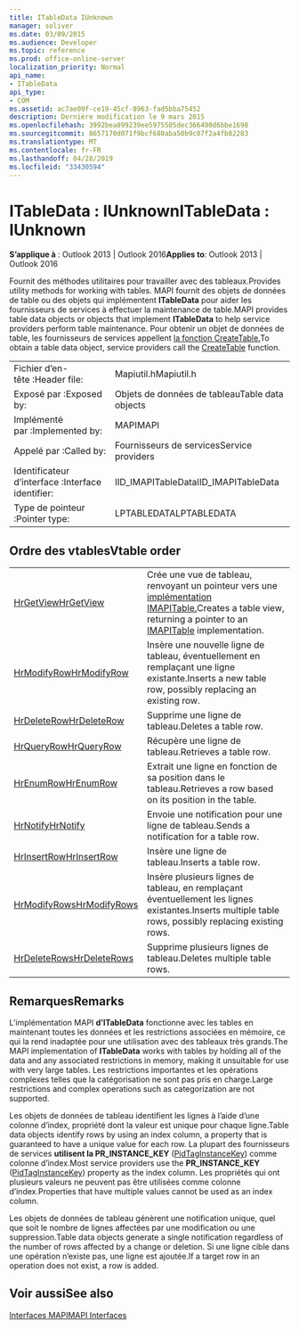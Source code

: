```yaml
---
title: ITableData IUnknown
manager: soliver
ms.date: 03/09/2015
ms.audience: Developer
ms.topic: reference
ms.prod: office-online-server
localization_priority: Normal
api_name:
- ITableData
api_type:
- COM
ms.assetid: ac7ae09f-ce19-45cf-8963-fad5bba75452
description: Dernière modification le 9 mars 2015
ms.openlocfilehash: 3992bea899239ee5975505dec366490d6bbe1698
ms.sourcegitcommit: 8657170d071f9bcf680aba50b9c07f2a4fb82283
ms.translationtype: MT
ms.contentlocale: fr-FR
ms.lasthandoff: 04/28/2019
ms.locfileid: "33430594"
---
```

# <a name="itabledata--iunknown"></a><span data-ttu-id="7b7c0-103">ITableData : IUnknown</span><span class="sxs-lookup"><span data-stu-id="7b7c0-103">ITableData : IUnknown</span></span>

  
  
<span data-ttu-id="7b7c0-104">**S’applique à** : Outlook 2013 | Outlook 2016</span><span class="sxs-lookup"><span data-stu-id="7b7c0-104">**Applies to**: Outlook 2013 | Outlook 2016</span></span> 
  
<span data-ttu-id="7b7c0-105">Fournit des méthodes utilitaires pour travailler avec des tableaux.</span><span class="sxs-lookup"><span data-stu-id="7b7c0-105">Provides utility methods for working with tables.</span></span> <span data-ttu-id="7b7c0-106">MAPI fournit des objets de données de table ou des objets qui implémentent **ITableData** pour aider les fournisseurs de services à effectuer la maintenance de table.</span><span class="sxs-lookup"><span data-stu-id="7b7c0-106">MAPI provides table data objects or objects that implement **ITableData** to help service providers perform table maintenance.</span></span> <span data-ttu-id="7b7c0-107">Pour obtenir un objet de données de table, les fournisseurs de services appellent [la fonction CreateTable.](createtable.md)</span><span class="sxs-lookup"><span data-stu-id="7b7c0-107">To obtain a table data object, service providers call the [CreateTable](createtable.md) function.</span></span> 
  
|||
|:-----|:-----|
|<span data-ttu-id="7b7c0-108">Fichier d’en-tête :</span><span class="sxs-lookup"><span data-stu-id="7b7c0-108">Header file:</span></span>  <br/> |<span data-ttu-id="7b7c0-109">Mapiutil.h</span><span class="sxs-lookup"><span data-stu-id="7b7c0-109">Mapiutil.h</span></span>  <br/> |
|<span data-ttu-id="7b7c0-110">Exposé par :</span><span class="sxs-lookup"><span data-stu-id="7b7c0-110">Exposed by:</span></span>  <br/> |<span data-ttu-id="7b7c0-111">Objets de données de tableau</span><span class="sxs-lookup"><span data-stu-id="7b7c0-111">Table data objects</span></span>  <br/> |
|<span data-ttu-id="7b7c0-112">Implémenté par :</span><span class="sxs-lookup"><span data-stu-id="7b7c0-112">Implemented by:</span></span>  <br/> |<span data-ttu-id="7b7c0-113">MAPI</span><span class="sxs-lookup"><span data-stu-id="7b7c0-113">MAPI</span></span>  <br/> |
|<span data-ttu-id="7b7c0-114">Appelé par :</span><span class="sxs-lookup"><span data-stu-id="7b7c0-114">Called by:</span></span>  <br/> |<span data-ttu-id="7b7c0-115">Fournisseurs de services</span><span class="sxs-lookup"><span data-stu-id="7b7c0-115">Service providers</span></span>  <br/> |
|<span data-ttu-id="7b7c0-116">Identificateur d’interface :</span><span class="sxs-lookup"><span data-stu-id="7b7c0-116">Interface identifier:</span></span>  <br/> |<span data-ttu-id="7b7c0-117">IID_IMAPITableData</span><span class="sxs-lookup"><span data-stu-id="7b7c0-117">IID_IMAPITableData</span></span>  <br/> |
|<span data-ttu-id="7b7c0-118">Type de pointeur :</span><span class="sxs-lookup"><span data-stu-id="7b7c0-118">Pointer type:</span></span>  <br/> |<span data-ttu-id="7b7c0-119">LPTABLEDATA</span><span class="sxs-lookup"><span data-stu-id="7b7c0-119">LPTABLEDATA</span></span>  <br/> |
   
## <a name="vtable-order"></a><span data-ttu-id="7b7c0-120">Ordre des vtables</span><span class="sxs-lookup"><span data-stu-id="7b7c0-120">Vtable order</span></span>

|||
|:-----|:-----|
|[<span data-ttu-id="7b7c0-121">HrGetView</span><span class="sxs-lookup"><span data-stu-id="7b7c0-121">HrGetView</span></span>](itabledata-hrgetview.md) <br/> |<span data-ttu-id="7b7c0-122">Crée une vue de tableau, renvoyant un pointeur vers une [implémentation IMAPITable.](imapitableiunknown.md)</span><span class="sxs-lookup"><span data-stu-id="7b7c0-122">Creates a table view, returning a pointer to an [IMAPITable](imapitableiunknown.md) implementation.</span></span>  <br/> |
|[<span data-ttu-id="7b7c0-123">HrModifyRow</span><span class="sxs-lookup"><span data-stu-id="7b7c0-123">HrModifyRow</span></span>](itabledata-hrmodifyrow.md) <br/> |<span data-ttu-id="7b7c0-124">Insère une nouvelle ligne de tableau, éventuellement en remplaçant une ligne existante.</span><span class="sxs-lookup"><span data-stu-id="7b7c0-124">Inserts a new table row, possibly replacing an existing row.</span></span>  <br/> |
|[<span data-ttu-id="7b7c0-125">HrDeleteRow</span><span class="sxs-lookup"><span data-stu-id="7b7c0-125">HrDeleteRow</span></span>](itabledata-hrdeleterow.md) <br/> |<span data-ttu-id="7b7c0-126">Supprime une ligne de tableau.</span><span class="sxs-lookup"><span data-stu-id="7b7c0-126">Deletes a table row.</span></span>  <br/> |
|[<span data-ttu-id="7b7c0-127">HrQueryRow</span><span class="sxs-lookup"><span data-stu-id="7b7c0-127">HrQueryRow</span></span>](itabledata-hrqueryrow.md) <br/> |<span data-ttu-id="7b7c0-128">Récupère une ligne de tableau.</span><span class="sxs-lookup"><span data-stu-id="7b7c0-128">Retrieves a table row.</span></span>  <br/> |
|[<span data-ttu-id="7b7c0-129">HrEnumRow</span><span class="sxs-lookup"><span data-stu-id="7b7c0-129">HrEnumRow</span></span>](itabledata-hrenumrow.md) <br/> |<span data-ttu-id="7b7c0-130">Extrait une ligne en fonction de sa position dans le tableau.</span><span class="sxs-lookup"><span data-stu-id="7b7c0-130">Retrieves a row based on its position in the table.</span></span>  <br/> |
|[<span data-ttu-id="7b7c0-131">HrNotify</span><span class="sxs-lookup"><span data-stu-id="7b7c0-131">HrNotify</span></span>](itabledata-hrnotify.md) <br/> |<span data-ttu-id="7b7c0-132">Envoie une notification pour une ligne de tableau.</span><span class="sxs-lookup"><span data-stu-id="7b7c0-132">Sends a notification for a table row.</span></span>  <br/> |
|[<span data-ttu-id="7b7c0-133">HrInsertRow</span><span class="sxs-lookup"><span data-stu-id="7b7c0-133">HrInsertRow</span></span>](itabledata-hrinsertrow.md) <br/> |<span data-ttu-id="7b7c0-134">Insère une ligne de tableau.</span><span class="sxs-lookup"><span data-stu-id="7b7c0-134">Inserts a table row.</span></span>  <br/> |
|[<span data-ttu-id="7b7c0-135">HrModifyRows</span><span class="sxs-lookup"><span data-stu-id="7b7c0-135">HrModifyRows</span></span>](itabledata-hrmodifyrows.md) <br/> |<span data-ttu-id="7b7c0-136">Insère plusieurs lignes de tableau, en remplaçant éventuellement les lignes existantes.</span><span class="sxs-lookup"><span data-stu-id="7b7c0-136">Inserts multiple table rows, possibly replacing existing rows.</span></span>  <br/> |
|[<span data-ttu-id="7b7c0-137">HrDeleteRows</span><span class="sxs-lookup"><span data-stu-id="7b7c0-137">HrDeleteRows</span></span>](itabledata-hrdeleterows.md) <br/> |<span data-ttu-id="7b7c0-138">Supprime plusieurs lignes de tableau.</span><span class="sxs-lookup"><span data-stu-id="7b7c0-138">Deletes multiple table rows.</span></span>  <br/> |
   
## <a name="remarks"></a><span data-ttu-id="7b7c0-139">Remarques</span><span class="sxs-lookup"><span data-stu-id="7b7c0-139">Remarks</span></span>

<span data-ttu-id="7b7c0-140">L’implémentation MAPI **d’ITableData** fonctionne avec les tables en maintenant toutes les données et les restrictions associées en mémoire, ce qui la rend inadaptée pour une utilisation avec des tableaux très grands.</span><span class="sxs-lookup"><span data-stu-id="7b7c0-140">The MAPI implementation of **ITableData** works with tables by holding all of the data and any associated restrictions in memory, making it unsuitable for use with very large tables.</span></span> <span data-ttu-id="7b7c0-141">Les restrictions importantes et les opérations complexes telles que la catégorisation ne sont pas pris en charge.</span><span class="sxs-lookup"><span data-stu-id="7b7c0-141">Large restrictions and complex operations such as categorization are not supported.</span></span> 
  
<span data-ttu-id="7b7c0-142">Les objets de données de tableau identifient les lignes à l’aide d’une colonne d’index, propriété dont la valeur est unique pour chaque ligne.</span><span class="sxs-lookup"><span data-stu-id="7b7c0-142">Table data objects identify rows by using an index column, a property that is guaranteed to have a unique value for each row.</span></span> <span data-ttu-id="7b7c0-143">La plupart des fournisseurs de services **utilisent la PR_INSTANCE_KEY** ([PidTagInstanceKey](pidtaginstancekey-canonical-property.md)) comme colonne d’index.</span><span class="sxs-lookup"><span data-stu-id="7b7c0-143">Most service providers use the **PR_INSTANCE_KEY** ([PidTagInstanceKey](pidtaginstancekey-canonical-property.md)) property as the index column.</span></span> <span data-ttu-id="7b7c0-144">Les propriétés qui ont plusieurs valeurs ne peuvent pas être utilisées comme colonne d’index.</span><span class="sxs-lookup"><span data-stu-id="7b7c0-144">Properties that have multiple values cannot be used as an index column.</span></span>
  
<span data-ttu-id="7b7c0-145">Les objets de données de tableau génèrent une notification unique, quel que soit le nombre de lignes affectées par une modification ou une suppression.</span><span class="sxs-lookup"><span data-stu-id="7b7c0-145">Table data objects generate a single notification regardless of the number of rows affected by a change or deletion.</span></span> <span data-ttu-id="7b7c0-146">Si une ligne cible dans une opération n’existe pas, une ligne est ajoutée.</span><span class="sxs-lookup"><span data-stu-id="7b7c0-146">If a target row in an operation does not exist, a row is added.</span></span>
  
## <a name="see-also"></a><span data-ttu-id="7b7c0-147">Voir aussi</span><span class="sxs-lookup"><span data-stu-id="7b7c0-147">See also</span></span>



[<span data-ttu-id="7b7c0-148">Interfaces MAPI</span><span class="sxs-lookup"><span data-stu-id="7b7c0-148">MAPI Interfaces</span></span>](mapi-interfaces.md)

